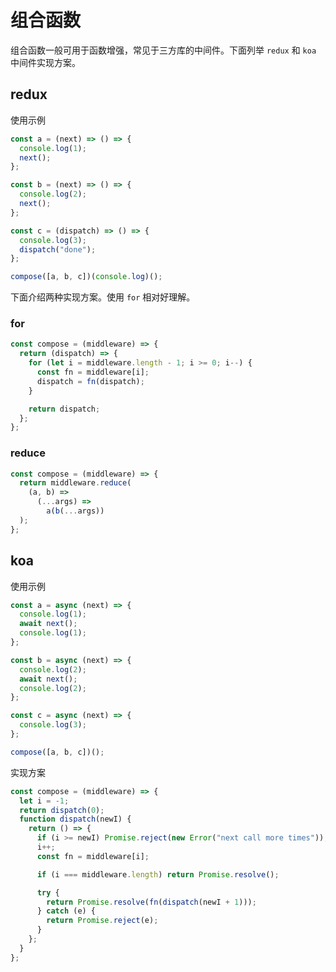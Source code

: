 # 组合函数

组合函数一般可用于函数增强，常见于三方库的中间件。下面列举 `redux` 和 `koa` 中间件实现方案。

## redux

使用示例

```javascript
const a = (next) => () => {
  console.log(1);
  next();
};

const b = (next) => () => {
  console.log(2);
  next();
};

const c = (dispatch) => () => {
  console.log(3);
  dispatch("done");
};

compose([a, b, c])(console.log)();
```

下面介绍两种实现方案。使用 `for` 相对好理解。

### for

```javascript
const compose = (middleware) => {
  return (dispatch) => {
    for (let i = middleware.length - 1; i >= 0; i--) {
      const fn = middleware[i];
      dispatch = fn(dispatch);
    }

    return dispatch;
  };
};
```

### reduce

```javascript
const compose = (middleware) => {
  return middleware.reduce(
    (a, b) =>
      (...args) =>
        a(b(...args))
  );
};
```

## koa

使用示例

```javascript
const a = async (next) => {
  console.log(1);
  await next();
  console.log(1);
};

const b = async (next) => {
  console.log(2);
  await next();
  console.log(2);
};

const c = async (next) => {
  console.log(3);
};

compose([a, b, c])();
```

实现方案

```javascript
const compose = (middleware) => {
  let i = -1;
  return dispatch(0);
  function dispatch(newI) {
    return () => {
      if (i >= newI) Promise.reject(new Error("next call more times"));
      i++;
      const fn = middleware[i];

      if (i === middleware.length) return Promise.resolve();

      try {
        return Promise.resolve(fn(dispatch(newI + 1)));
      } catch (e) {
        return Promise.reject(e);
      }
    };
  }
};
```
